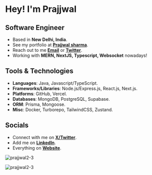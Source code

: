 # Hey! I'm Prajjwal

## Software Engineer

- Based in **New Delhi, India**.
- See my portfolio at [**Prajjwal sharma**](https://prajjwalsharma.vercel.app/).
- Reach out to me [**Email**](mailto:prajjwalbh25@gmail.com) or [**Twitter**](https://twitter.com/prajjwa63214072).
- Working with **MERN, NextJS, Typescript, Websocket** nowadays!

## Tools & Technologies

- **Languages**: Java, Javascript/TypeScript.
- **Frameworks/Libraries**: Node.js/Express.js, React.js, Next.js. 
- **Platforms**: GitHub, Vercel.
- **Databases**: MongoDB, PostgreSQL, Supabase.
- **ORM**: Prisma, Mongoose.
- **Misc**: Docker, Turborepo, TailwindCSS, Zustand.

## Socials

- Connect with me on [**X/Twitter**](https://twitter.com/prajjwa63214072).
- Add me on [**LinkedIn**](https://www.linkedin.com/in/prajjwal-sharma-5700811b1/).
- Everything on [**Website**](https://prajjwalsharma.vercel.app/).

<p align="left"> <img src="https://komarev.com/ghpvc/?username=prajjwal2-3&label=Profile%20views&color=0e75b6&style=flat" alt="prajjwal2-3" /> </p>

<p><img align="center" src="https://github-readme-streak-stats.herokuapp.com/?user=prajjwal2-3&" alt="prajjwal2-3" /></p>
